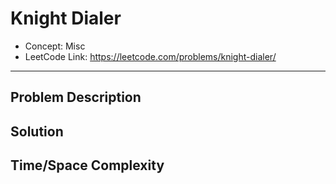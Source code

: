 # Knight Dialer

- Concept: Misc
- LeetCode Link: https://leetcode.com/problems/knight-dialer/

---

## Problem Description

## Solution

## Time/Space Complexity

